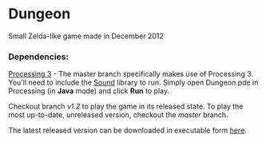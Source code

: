 # Dungeon
Small Zelda-like game made in December 2012
### Dependencies:
[Processing 3](https://processing.org/download/?processing) - The master branch specifically makes use of Processing 3. You'll need to include the [Sound](https://processing.org/reference/libraries/sound/) library to run.
Simply open Dungeon.pde in Processing (in **Java** mode) and click **Run** to play.

Checkout branch *v1.2* to play the game in its released state. To play the most up-to-date, unreleased version, checkout the *master* branch.

The latest released version can be downloaded in executable form [here](http://kaztalek.com/games/dungeon).

